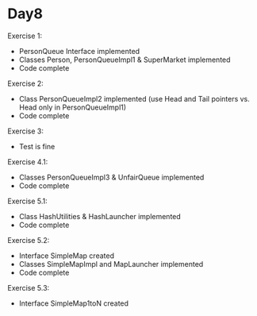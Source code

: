 Day8
====
Exercise 1:
  - PersonQueue Interface implemented
  - Classes Person, PersonQueueImpl1 & SuperMarket implemented
  - Code complete

Exercise 2:
  - Class PersonQueueImpl2 implemented (use Head and Tail pointers vs. Head only in PersonQueueImpl1)
  - Code complete

Exercise 3:
  - Test is fine

Exercise 4.1:
  - Classes PersonQueueImpl3 & UnfairQueue implemented
  - Code complete

Exercise 5.1:
  - Class HashUtilities & HashLauncher implemented
  - Code complete

Exercise 5.2:
  - Interface SimpleMap created
  - Classes SimpleMapImpl and MapLauncher implemented
  - Code complete

Exercise 5.3:
  - Interface SimpleMap1toN created